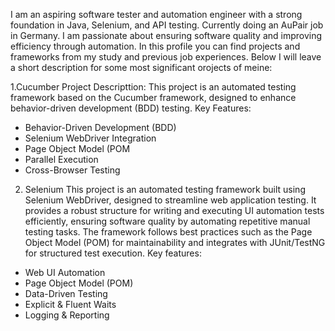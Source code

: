 I am an aspiring software tester and automation engineer with a strong foundation in Java, Selenium, and API testing. Currently doing an AuPair job in Germany. I am passionate about ensuring software quality and improving efficiency through automation.
In this profile you can find projects and frameworks from my study and previous job experiences. Below I will leave a short description for some most significant orojects of meine:

1.Cucumber Project
Descripttion:  This project is an automated testing framework based on the Cucumber framework, designed to enhance behavior-driven development (BDD) testing.
Key Features: 
- Behavior-Driven Development (BDD)
- Selenium WebDriver Integration
- Page Object Model (POM
- Parallel Execution
- Cross-Browser Testing

2. Selenium
This project is an automated testing framework built using Selenium WebDriver, designed to streamline web application testing. It provides a robust structure for writing and executing UI automation tests efficiently, ensuring software quality by automating repetitive manual testing tasks. The framework follows best practices such as the Page Object Model (POM) for maintainability and integrates with JUnit/TestNG for structured test execution.
Key features:
- Web UI Automation
- Page Object Model (POM)
- Data-Driven Testing
- Explicit & Fluent Waits
- Logging & Reporting
<!--- # ![](https://github.com/vSunShineJk/vSunShineJk/blob/main/wallpaperflare.com_wallpaper%20(1).jpg) --->

<!--
**vSunShineJk/vSunShineJk** is a ✨ _special_ ✨ repository because its `README.md` (this file) appears on your GitHub profile.

Here are some ideas to get you started:

- 🔭 I’m currently working on ...
- 🌱 I’m currently learning ...
- 👯 I’m looking to collaborate on ...
- 🤔 I’m looking for help with ...
- 💬 Ask me about ...
- 📫 How to reach me: ...
- 😄 Pronouns: ...
- ⚡ Fun fact: ...
-->
